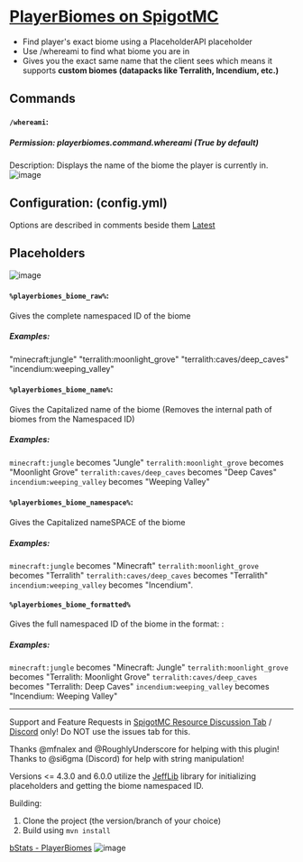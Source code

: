 # [PlayerBiomes on SpigotMC](https://www.spigotmc.org/resources/playerbiomes-1-16-x-1-19-x.108144/)
- Find player's exact biome using a PlaceholderAPI placeholder
- Use /whereami to find what biome you are in
- Gives you the exact same name that the client sees which means it supports **custom biomes (datapacks like Terralith, Incendium, etc.)**

## Commands
#### `/whereami`:
##### Permission: playerbiomes.command.whereami (True by default) 
Description: Displays the name of the biome the player is currently in.
![image](https://github.com/pseudoforceyt/PlayerBiomes/assets/70620481/72ba4a09-9e06-479d-b43a-3ebe7bc0d179)

## Configuration: (config.yml)
Options are described in comments beside them
[Latest](https://github.com/pseudoforceyt/PlayerBiomes/blob/main/src/main/resources/config.yml)

## Placeholders
![image](https://github.com/pseudoforceyt/PlayerBiomes/assets/70620481/2402d591-c9bf-4e2e-b81e-807c3fab2365)

#### `%playerbiomes_biome_raw%`: 
Gives the complete namespaced ID of the biome
##### Examples:
"minecraft:jungle"
"terralith:moonlight_grove"
"terralith:caves/deep_caves"
"incendium:weeping_valley"

#### `%playerbiomes_biome_name%`:
Gives the Capitalized name of the biome (Removes the internal path of biomes from the Namespaced ID)
##### Examples:
`minecraft:jungle` becomes "Jungle"
`terralith:moonlight_grove` becomes "Moonlight Grove"
`terralith:caves/deep_caves` becomes "Deep Caves"
`incendium:weeping_valley` becomes "Weeping Valley"

#### `%playerbiomes_biome_namespace%`:
Gives the Capitalized nameSPACE of the biome
##### Examples:
`minecraft:jungle` becomes "Minecraft"
`terralith:moonlight_grove` becomes "Terralith"
`terralith:caves/deep_caves` becomes "Terralith"
`incendium:weeping_valley` becomes "Incendium".

#### `%playerbiomes_biome_formatted%`
Gives the full namespaced ID of the biome in the format: <Namespace>: <Biome Name Capitalized>
##### Examples:
`minecraft:jungle` becomes "Minecraft: Jungle"
`terralith:moonlight_grove` becomes "Terralith: Moonlight Grove"
`terralith:caves/deep_caves` becomes "Terralith: Deep Caves"
`incendium:weeping_valley` becomes "Incendium: Weeping Valley"

***

Support and Feature Requests in [SpigotMC Resource Discussion Tab](https://www.spigotmc.org/threads/playerbiomes-1-16-3-1-20-x.592358/) / [Discord](https://dsc.gg/pseudoforceyt) only! Do NOT use the issues tab for this.

Thanks @mfnalex and @RoughlyUnderscore for helping with this plugin!
Thanks to @si6gma (Discord) for help with string manipulation!

Versions <= 4.3.0 and 6.0.0 utilize the [JeffLib](https://github.com/JEFF-Media-GbR/JeffLib) library for initializing placeholders and getting the biome namespaced ID.

Building:
1. Clone the project (the version/branch of your choice)
2. Build using `mvn install`

[bStats - PlayerBiomes](https://bstats.org/plugin/bukkit/PlayerBiomes/17782)
![image](https://bstats.org/signatures/bukkit/PlayerBiomes.svg)
